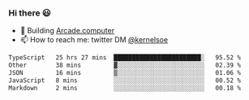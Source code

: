 ### Hi there 😃

- 🔨 Building [Arcade.computer](https://arcade.computer)
- 📫 How to reach me: twitter DM [@kernelsoe](https://twitter.com/kernelsoe)

<!--START_SECTION:waka-->

```txt
TypeScript   25 hrs 27 mins  ████████████████████████░   95.52 %
Other        38 mins         ▓░░░░░░░░░░░░░░░░░░░░░░░░   02.39 %
JSON         16 mins         ▒░░░░░░░░░░░░░░░░░░░░░░░░   01.06 %
JavaScript   8 mins          ░░░░░░░░░░░░░░░░░░░░░░░░░   00.52 %
Markdown     2 mins          ░░░░░░░░░░░░░░░░░░░░░░░░░   00.18 %
```

<!--END_SECTION:waka-->
